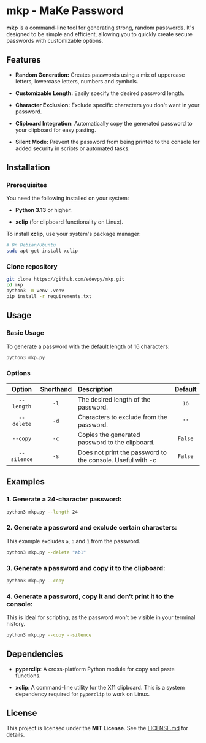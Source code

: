 # mkp - MaKe Password

**mkp** is a command-line tool for generating strong, random passwords.
It's designed to be simple and efficient, allowing you to quickly create secure
passwords with customizable options.


## Features

- **Random Generation:** Creates passwords using a mix of uppercase letters,
lowercase letters, numbers and symbols.

- **Customizable Length:** Easily specify the desired password length.

- **Character Exclusion:** Exclude specific characters you don't want in your
password.

- **Clipboard Integration:** Automatically copy the generated password to your
clipboard for easy pasting.

- **Silent Mode:** Prevent the password from being printed to the console for
added security in scripts or automated tasks.


## Installation

### Prerequisites

You need the following installed on your system:

- **Python 3.13** or higher.

- **xclip** (for clipboard functionality on Linux).

To install **xclip**, use your system's package manager:

```bash
# On Debian/Ubuntu
sudo apt-get install xclip
```

### Clone repository

```bash
git clone https://github.com/edevpy/mkp.git
cd mkp
python3 -m venv .venv
pip install -r requirements.txt
```


## Usage

### Basic Usage

To generate a password with the default length of 16 characters:

```bash
python3 mkp.py
```

### Options

|Option         |Shorthand|Description                                               |Default    |
|:-------------:|:-------:|:---------------------------------------------------------|:---------:|
|```--length``` |```-l``` |The desired length of the password.                       |```16```   |
|```--delete``` |```-d``` |Characters to exclude from the password.                  |```''```   |
|```--copy```   |```-c``` |Copies the generated password to the clipboard.           |```False```|
|```--silence```|```-s``` |Does not print the password to the console. Useful with -c|```False```|


## Examples

### 1. Generate a 24-character password:

```bash
python3 mkp.py --length 24
```

### 2. Generate a password and exclude certain characters:

This example excludes ```a```, ```b``` and ```1``` from the password.

```bash
python3 mkp.py --delete "ab1"
```

### 3. Generate a password and copy it to the clipboard:

```bash
python3 mkp.py --copy
```

### 4. Generate a password, copy it and don't print it to the console:

This is ideal for scripting, as the password won't be visible in your terminal
history.

```bash
python3 mkp.py --copy --silence
```


## Dependencies

- **pyperclip**: A cross-platform Python module for copy and paste functions.

- **xclip**: A command-line utility for the X11 clipboard. This is a system
dependency required for ```pyperclip``` to work on Linux.


## License

This project is licensed under the **MIT License**.
See the [LICENSE.md](./LICENSE.md) for details.
